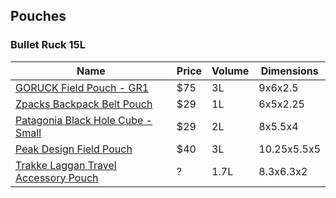 ## Pouches

### Bullet Ruck 15L

| Name                                      | Price | Volume | Dimensions  |
| ----------------------------------------- | ----- | ------ | ----------- |
| [GORUCK Field Pouch - GR1][1]             | $75   | 3L     | 9x6x2.5     |
| [Zpacks Backpack Belt Pouch][2]           | $29   | 1L     | 6x5x2.25    |
| [Patagonia Black Hole Cube - Small][3]    | $29   | 2L     | 8x5.5x4     |
| [Peak Design Field Pouch][4]              | $40   | 3L     | 10.25x5.5x5 |
| [Trakke Laggan Travel Accessory Pouch][5] | ?     | 1.7L   | 8.3x6.3x2   |


[1]:	https://www.peakdesign.com/collections/everyday-bags/products/field-pouch
[2]:	http://www.zpacks.com/accessories/beltpouch.shtml
[3]:	https://www.patagonia.com/product/black-hole-cube-2-liters/49360.html
[4]:	https://www.peakdesign.com/collections/everyday-bags/products/field-pouch
[5]:	https://trakke.co.uk/products/laggan-travel-accessory-pouch
